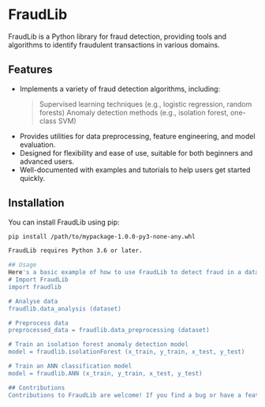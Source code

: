 # FraudLib
FraudLib is a Python library for fraud detection, providing tools and algorithms to identify fraudulent transactions in various domains.

## Features
- Implements a variety of fraud detection algorithms, including:
  > Supervised learning techniques (e.g., logistic regression, random forests)
  > Anomaly detection methods (e.g., isolation forest, one-class SVM)
- Provides utilities for data preprocessing, feature engineering, and model evaluation.
- Designed for flexibility and ease of use, suitable for both beginners and advanced users.
- Well-documented with examples and tutorials to help users get started quickly.

## Installation
You can install FraudLib using pip:
```bash
pip install /path/to/mypackage-1.0.0-py3-none-any.whl

FraudLib requires Python 3.6 or later.

## Usage
Here's a basic example of how to use FraudLib to detect fraud in a dataset:
# Import FraudLib
import fraudlib

# Analyse data
fraudlib.data_analysis (dataset)

# Preprocess data
preprocessed_data = fraudlib.data_preprocessing (dataset)

# Train an isolation forest anomaly detection model
model = fraudlib.isolationForest (x_train, y_train, x_test, y_test)

# Train an ANN classification model
model = fraudlib.ANN (x_train, y_train, x_test, y_test)

## Contributions
Contributions to FraudLib are welcome! If you find a bug or have a feature request, please open an issue on GitHub. If you'd like to contribute code, please fork the repository and submit a pull request.
